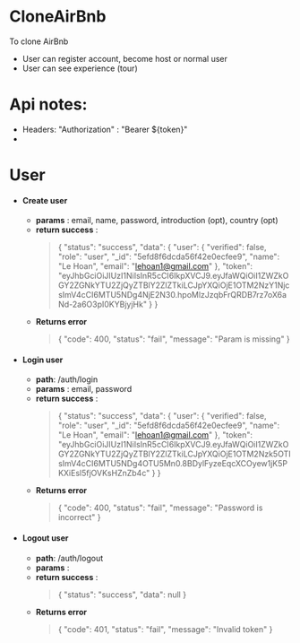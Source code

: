 # CloneAirBnb

To clone AirBnb
  - User can register account, become host or normal user
  - User can see experience (tour)

# Api notes:
  - Headers: "Authorization" : "Bearer ${token}"
  - 
# User
- #### Create user
  - **params** : email, name, password, introduction (opt), country (opt) 
  - **return success** : 
    >  { "status": "success", "data": { "user": { "verified": false, "role": "user", "_id": "5efd8f6dcda56f42e0ecfee9", "name": "Le Hoan", "email": "lehoan1@gmail.com" }, "token": "eyJhbGciOiJIUzI1NiIsInR5cCI6IkpXVCJ9.eyJfaWQiOiI1ZWZkOGY2ZGNkYTU2ZjQyZTBlY2ZlZTkiLCJpYXQiOjE1OTM2NzY1NjcsImV4cCI6MTU5NDg4NjE2N30.hpoMlzJzqbFrQRDB7rz7oX6aNd-2a6O3pI0KYBjyjHk" } }
  - **Returns error**
    > { "code": 400, "status": "fail", "message": "Param is missing" }  
- #### Login user
  - **path**: /auth/login
  - **params** : email, password
  - **return success** : 
    >  { "status": "success", "data": { "user": { "verified": false, "role": "user", "_id": "5efd8f6dcda56f42e0ecfee9", "name": "Le Hoan", "email": "lehoan1@gmail.com" }, "token": "eyJhbGciOiJIUzI1NiIsInR5cCI6IkpXVCJ9.eyJfaWQiOiI1ZWZkOGY2ZGNkYTU2ZjQyZTBlY2ZlZTkiLCJpYXQiOjE1OTM2Nzk5OTIsImV4cCI6MTU5NDg4OTU5Mn0.8BDylFyzeEqcXCOyew1jK5PKXiEsl5fjOVKsHZnZb4c" } }
  - **Returns error**
    > { "code": 400, "status": "fail", "message": "Password is incorrect" }  
- #### Logout user
  - **path**: /auth/logout
  - **params** : 
  - **return success** : 
    >  { "status": "success", "data": null }
  - **Returns error**
    > { "code": 401, "status": "fail", "message": "Invalid token" } 